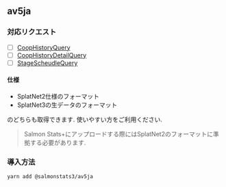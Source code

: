 ## av5ja

### 対応リクエスト

- [ ] [CoopHistoryQuery](https://github.com/salmonstats3/av5ja/blob/master/docs/CoopHistoryQuery.md)
- [ ] [CoopHistoryDetailQuery](https://github.com/salmonstats3/av5ja/blob/master/docs/CoopHistoryDetailQuery.md)
- [ ] [StageScheudleQuery](https://github.com/salmonstats3/av5ja/blob/master/docs/StageScheduleQuery.md)

#### 仕様

- SplatNet2仕様のフォーマット
- SplatNet3の生データのフォーマット

のどちらも取得できます. 使いやすい方をご利用ください.

> Salmon Stats+にアップロードする際にはSplatNet2のフォーマットに準拠する必要があります.

### 導入方法

```
yarn add @salmonstats3/av5ja
```
